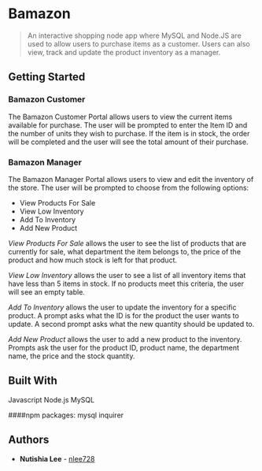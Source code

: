 # Bamazon

> An interactive shopping node app where MySQL and Node.JS are used to allow users to purchase items as a customer. Users can also view, track and update the product inventory as a manager.

## Getting Started



### Bamazon Customer
The Bamazon Customer Portal allows users to view the current items available for purchase. The user will be prompted to enter the Item ID and the number of units they wish to purchase. If the item is in stock, the order will be completed and the user will see the total amount of their purchase.


### Bamazon Manager
The Bamazon Manager Portal allows users to view and edit the inventory of the store. The user will be prompted to choose from the following options:

* View Products For Sale
* View Low Inventory
* Add To Inventory
* Add New Product

*View Products For Sale* allows the user to see the list of products that are currently for sale, what department the item belongs to, the price of the product and how much stock is left for that product.

*View Low Inventory* allows the user to see a list of all inventory items that have less than 5 items in stock. If no products meet this criteria, the user will see an empty table.

*Add To Inventory* allows the user to update the inventory for a specific product. A prompt asks what the ID is for the product the user wants to update. A second prompt asks what the new quantity should be updated to.

*Add New Product* allows the user to add a new product to the inventory. Prompts ask the user for the product ID, product name, the department name, the price and the stock quantity.

## Built With
Javascript
Node.js
MySQL

####npm packages:
mysql
inquirer

## Authors

* **Nutishia Lee** - [nlee728](https://github.com/nlee728)
